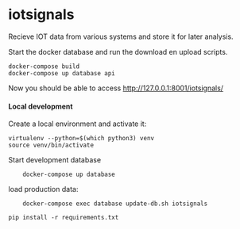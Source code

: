 # iotsignals
Recieve IOT data from various systems and store it for later analysis.


Start the docker database and run the download en upload scripts.
```
docker-compose build
docker-compose up database api
```

Now you should be able to access http://127.0.0.1:8001/iotsignals/


#### Local development ####

Create a local environment and activate it:
```
virtualenv --python=$(which python3) venv
source venv/bin/activate
```

Start development database


```
	docker-compose up database
```

load production data:


```
	docker-compose exec database update-db.sh iotsignals
```

```
pip install -r requirements.txt
```
